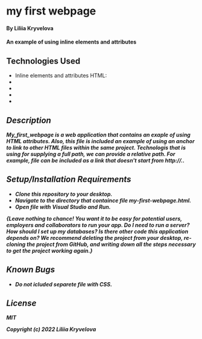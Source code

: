# my first webpage

#### By Liliia Kryvelova

#### An  example of using inline elements and attributes

## Technologies Used

* Inline elements and attributes HTML:
* _<strong>_
* _<em>_
* _<a>_
* _<img>_

## Description

My_first_webpage is a web application that contains an exaple of using HTML attributes. Also, this file is included an example of using an anchor to link to other HTML files within the same project.
Technologis that is using for supplying a full path, we can provide a relative path. For example, file can be included as a link that doesn't start from http://..

## Setup/Installation Requirements

* Clone this repository to your desktop.
* Navigate to the directory that containce file my-first-webpage.html.
* Open file with Visual Studio and Run.

_{Leave nothing to chance! You want it to be easy for potential users, employers and collaborators to run your app. Do I need to run a server? How should I set up my databases? Is there other code this application depends on? We recommend deleting the project from your desktop, re-cloning the project from GitHub, and writing down all the steps necessary to get the project working again.}_

## Known Bugs

* Do not icluded separete file with CSS.

## License

MIT

Copyright (c) 2022 Liliia Kryvelova